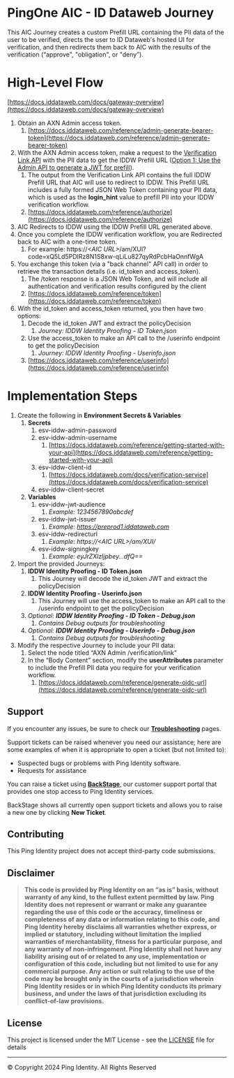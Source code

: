 <!--
 * This code is to be used exclusively in connection with Ping Identity Corporation software or services. Ping Identity Corporation only offers such software or services to legal entities who have entered into a binding license agreement with Ping Identity Corporation.
 *
 * Copyright 2024 Ping Identity Corporation. All Rights Reserved
-->

# PingOne AIC \- ID Dataweb Journey

This AIC Journey creates a custom Prefill URL containing the PII data of the user to be verified, directs the user to ID Dataweb's hosted UI for verification, and then redirects them back to AIC with the results of the verification (“approve", "obligation", or "deny”).

# High-Level Flow

[https://docs.iddataweb.com/docs/gateway-overview](https://docs.iddataweb.com/docs/gateway-overview)

1. Obtain an AXN Admin access token.  
   1. [https://docs.iddataweb.com/reference/admin-generate-bearer-token](https://docs.iddataweb.com/reference/admin-generate-bearer-token)  
2. With the AXN Admin access token, make a request to the [Verification Link API](https://docs.iddataweb.com/reference/generate-oidc-url) with the PII data to get the IDDW Prefill URL ([Option 1: Use the Admin API to generate a JWT for prefill](https://docs.iddataweb.com/docs/prefill-pii-from-source\#option-1-use-the-admin-api-to-generate-a-jwt-for-prefill)).  
   1. The output from the Verification Link API contains the full IDDW Prefill URL that AIC will use to redirect to IDDW. This Prefill URL includes a fully formed JSON Web Token containing your PII data, which is used as the **login\_hint** value to prefill PII into your IDDW verification workflow.  
   2. [https://docs.iddataweb.com/reference/authorize](https://docs.iddataweb.com/reference/authorize)  
3. AIC Redirects to IDDW using the IDDW Prefill URL generated above.  
4. Once you complete the IDDW verification workflow, you are Redirected back to AIC with a one-time token.  
   1. For example: https://*\<AIC URL\>*/am/XUI?code=xQ5Ld5PDIRz8N1S8xw-qLiLu827qyRdPcbHaOnnfWgA  
5. You exchange this token (via a "back channel" API call) in order to retrieve the transaction details (i.e. id\_token and access\_token).  
   1. The /token response is a JSON Web Token, and will include all authentication and verification results configured by the client  
   2. [https://docs.iddataweb.com/reference/token](https://docs.iddataweb.com/reference/token)  
6. With the id\_token and access\_token returned, you then have two options:  
   1. Decode the id\_token JWT and extract the policyDecision  
      1. *Journey: IDDW Identity Proofing \- ID Token.json*  
   2. Use the access\_token to make an API call to the /userinfo endpoint to get the policyDecision  
      1. *Journey: IDDW Identity Proofing \- Userinfo.json*  
   3. [https://docs.iddataweb.com/reference/userinfo](https://docs.iddataweb.com/reference/userinfo)

# Implementation Steps

1. Create the following in **Environment Secrets & Variables**  
   1. **Secrets**  
      1. esv-iddw-admin-password  
      2. esv-iddw-admin-username  
         1. [https://docs.iddataweb.com/reference/getting-started-with-your-api](https://docs.iddataweb.com/reference/getting-started-with-your-api)  
      3. esv-iddw-client-id  
         1. [https://docs.iddataweb.com/docs/verification-service](https://docs.iddataweb.com/docs/verification-service)  
      4. esv-iddw-client-secret  
   2. **Variables**  
      1. esv-iddw-jwt-audience  
         1. *Example: 1234567890abcdef*  
      2. esv-iddw-jwt-issuer  
         1. *Example: https://preprod1.iddataweb.com*  
      3. esv-iddw-redirecturl  
         1. *Example: https://\<AIC URL\>/am/XUI/*  
      4. esv-iddw-signingkey  
         1. *Example: eyJrZXlzIjpbey…dfQ==*  
2. Import the provided Journeys:  
   1. **IDDW Identity Proofing \- ID Token.json**  
      1. This Journey will decode the id\_token JWT and extract the policyDecision  
   2. **IDDW Identity Proofing \- Userinfo.json**  
      1. This Journey will use the access\_token to make an API call to the /userinfo endpoint to get the policyDecision  
   3. *Optional: **IDDW Identity Proofing \- ID Token \- Debug.json***  
      1. *Contains Debug outputs for troubleshooting*  
   4. *Optional: **IDDW Identity Proofing \- Userinfo \- Debug.json***  
      1. *Contains Debug outputs for troubleshooting*  
3. Modify the respective Journey to include your PII data:  
   1. Select the node titled “AXN Admin /verification/link”  
   2. In the “Body Content” section, modify the **userAttributes** parameter to include the Prefill PII data you require for your verification workflow.  
      1. [https://docs.iddataweb.com/reference/generate-oidc-url](https://docs.iddataweb.com/reference/generate-oidc-url)

<!-- SUPPORT -->
## Support

If you encounter any issues, be sure to check our **[Troubleshooting](https://backstage.forgerock.com/knowledge/kb/article/a68547609)** pages.

Support tickets can be raised whenever you need our assistance; here are some examples of when it is appropriate to open a ticket (but not limited to):

* Suspected bugs or problems with Ping Identity software.
* Requests for assistance

You can raise a ticket using **[BackStage](https://backstage.forgerock.com/support/tickets)**, our customer support portal that provides one stop access to Ping Identity services.

BackStage shows all currently open support tickets and allows you to raise a new one by clicking **New Ticket**.

<!-- COLLABORATION -->

## Contributing

This Ping Identity project does not accept third-party code submissions.

<!------------------------------------------------------------------------------------------------------------------------------------>
<!-- LEGAL -->

## Disclaimer

> **This code is provided by Ping Identity on an “as is” basis, without warranty of any kind, to the fullest extent permitted by law.
>Ping Identity does not represent or warrant or make any guarantee regarding the use of this code or the accuracy,
>timeliness or completeness of any data or information relating to this code, and Ping Identity hereby disclaims all warranties whether express,
>or implied or statutory, including without limitation the implied warranties of merchantability, fitness for a particular purpose,
>and any warranty of non-infringement. Ping Identity shall not have any liability arising out of or related to any use,
>implementation or configuration of this code, including but not limited to use for any commercial purpose.
>Any action or suit relating to the use of the code may be brought only in the courts of a jurisdiction wherein
>Ping Identity resides or in which Ping Identity conducts its primary business, and under the laws of that jurisdiction excluding its conflict-of-law provisions.**

<!------------------------------------------------------------------------------------------------------------------------------------>
<!-- LICENSE - Links to the MIT LICENSE file in each repo. -->

## License

This project is licensed under the MIT License - see the [LICENSE](LICENSE) file for details

---

&copy; Copyright 2024 Ping Identity. All Rights Reserved

[pingidentity-logo]: https://www.pingidentity.com/content/dam/picr/nav/Ping-Logo-2.svg "Ping Identity Logo"
